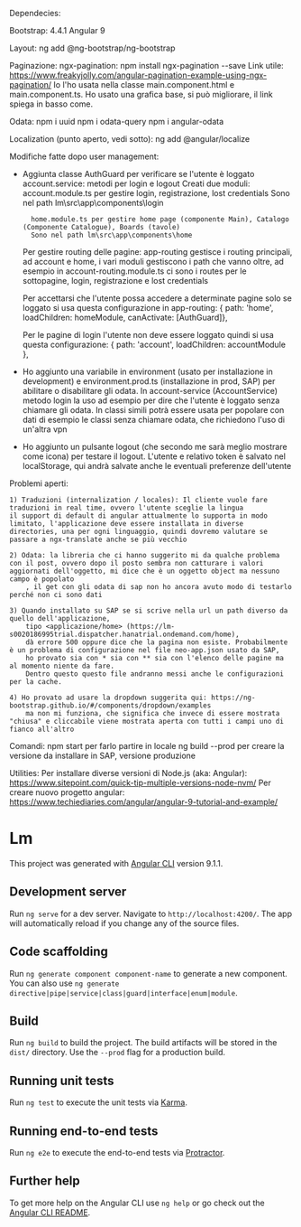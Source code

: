 Dependecies:

Bootstrap: 4.4.1
Angular 9

Layout:
	ng add @ng-bootstrap/ng-bootstrap

Paginazione:
	ngx-pagination: npm install ngx-pagination --save
Link utile: https://www.freakyjolly.com/angular-pagination-example-using-ngx-pagination/
Io l'ho usata nella classe main.component.html e main.component.ts.
Ho usato una grafica base, si può migliorare, il link spiega in basso come.
	
Odata:
	npm i uuid
	npm i odata-query
	npm i angular-odata

Localization (punto aperto, vedi sotto):
	ng add @angular/localize
	
Modifiche fatte dopo user management:

- Aggiunta classe AuthGuard per verificare se l'utente è loggato
	account.service: metodi per login e logout
	Creati due moduli: 
		account.module.ts per gestire login, registrazione, lost credentials
		Sono nel path lm\src\app\components\login 
		
		home.module.ts per gestire home page (componente Main), Catalogo (Componente Catalogue), Boards (tavole)
		Sono nel path lm\src\app\components\home
	
	Per gestire routing delle pagine: app-routing gestisce i routing principali, ad account e home, i vari moduli gestiscono i path che vanno oltre,
	ad esempio in account-routing.module.ts ci sono i routes per le sottopagine, login, registrazione e lost credentials
	
	Per accettarsi che l'utente possa accedere a determinate pagine solo se loggato si usa questa configurazione in app-routing:
	{ path: 'home', loadChildren: homeModule, canActivate: [AuthGuard]},
	
	Per le pagine di login l'utente non deve essere loggato quindi si usa questa configurazione:
	{ path: 'account', loadChildren: accountModule },
	
- Ho aggiunto una variabile in environment (usato per installazione in development) e environment.prod.ts (installazione in prod, SAP)
	per abilitare o disabilitare gli odata.
	In account-service (AccountService) metodo login la uso ad esempio per dire che l'utente è loggato senza chiamare gli odata.
	In classi simili potrà essere usata per popolare con dati di esempio le classi senza chiamare odata, che richiedono l'uso di un'altra vpn

- Ho aggiunto un pulsante logout (che secondo me sarà meglio mostrare come icona) per testare il logout.
L'utente e relativo token è salvato nel localStorage, qui andrà salvate anche le eventuali preferenze dell'utente

Problemi aperti:
	
	1) Traduzioni (internalization / locales): Il cliente vuole fare traduzioni in real time, ovvero l'utente sceglie la lingua
	il support di default di angular attualmente lo supporta in modo limitato, l'applicazione deve essere installata in diverse
	directories, una per ogni linguaggio, quindi dovremo valutare se passare a ngx-translate anche se più vecchio
	
	2) Odata: la libreria che ci hanno suggerito mi da qualche problema con il post, ovvero dopo il posto sembra non catturare i valori aggiornati dell'oggetto, mi dice che è un oggetto object ma nessuno campo è popolato
		, il get con gli odata di sap non ho ancora avuto modo di testarlo perché non ci sono dati
		
	3) Quando installato su SAP se si scrive nella url un path diverso da quello dell'applicazione, 
		tipo <applicazione/home> (https://lm-s0020186995trial.dispatcher.hanatrial.ondemand.com/home),
		dà errore 500 oppure dice che la pagina non esiste. Probabilmente è un problema di configurazione nel file neo-app.json usato da SAP,
		ho provato sia con * sia con ** sia con l'elenco delle pagine ma al momento niente da fare.
		Dentro questo questo file andranno messi anche le configurazioni per la cache.
		
	4) Ho provato ad usare la dropdown suggerita qui: https://ng-bootstrap.github.io/#/components/dropdown/examples
		ma non mi funziona, che significa che invece di essere mostrata "chiusa" e cliccabile viene mostrata aperta con tutti i campi uno di fianco all'altro
	
Comandi:
npm start per farlo partire in locale
ng build --prod per creare la versione da installare in SAP, versione produzione

Utilities:
Per installare diverse versioni di Node.js (aka: Angular): https://www.sitepoint.com/quick-tip-multiple-versions-node-nvm/
Per creare nuovo progetto angular: https://www.techiediaries.com/angular/angular-9-tutorial-and-example/

# Lm

This project was generated with [Angular CLI](https://github.com/angular/angular-cli) version 9.1.1.

## Development server

Run `ng serve` for a dev server. Navigate to `http://localhost:4200/`. The app will automatically reload if you change any of the source files.

## Code scaffolding

Run `ng generate component component-name` to generate a new component. You can also use `ng generate directive|pipe|service|class|guard|interface|enum|module`.

## Build

Run `ng build` to build the project. The build artifacts will be stored in the `dist/` directory. Use the `--prod` flag for a production build.

## Running unit tests

Run `ng test` to execute the unit tests via [Karma](https://karma-runner.github.io).

## Running end-to-end tests

Run `ng e2e` to execute the end-to-end tests via [Protractor](http://www.protractortest.org/).

## Further help

To get more help on the Angular CLI use `ng help` or go check out the [Angular CLI README](https://github.com/angular/angular-cli/blob/master/README.md).
